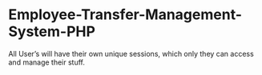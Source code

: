 # Employee-Transfer-Management-System-PHP
All User’s will have their own unique sessions, which only they can access and manage their stuff.

